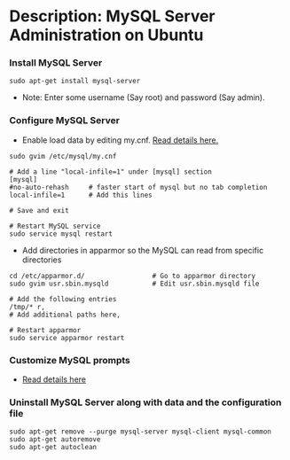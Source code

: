 # Description: MySQL Server Administration on Ubuntu

### Install MySQL Server
```
sudo apt-get install mysql-server
```
- Note: Enter some username (Say root) and password (Say admin).

### Configure MySQL Server
- Enable load data by editing my.cnf. [Read details here.](http://stackoverflow.com/questions/10762239/mysql-enable-load-data-local-infile)

```
sudo gvim /etc/mysql/my.cnf

# Add a line "local-infile=1" under [mysql] section
[mysql]
#no-auto-rehash     # faster start of mysql but no tab completion
local-infile=1      # Add this lines

# Save and exit

# Restart MySQL service
sudo service mysql restart
```

- Add directories in apparmor so the MySQL can read from specific directories

```
cd /etc/apparmor.d/                 # Go to apparmor directory
sudo gvim usr.sbin.mysqld           # Edit usr.sbin.mysqld file

# Add the following entries
/tmp/* r,
# Add additional paths here,

# Restart apparmor
sudo service apparmor restart
```

### Customize MySQL prompts
- [Read details here](http://www.thegeekstuff.com/2010/02/mysql_ps1-6-examples-to-make-your-mysql-prompt-like-angelina-jolie/)

### Uninstall MySQL Server along with data and the configuration file
```
sudo apt-get remove --purge mysql-server mysql-client mysql-common
sudo apt-get autoremove
sudo apt-get autoclean
```
